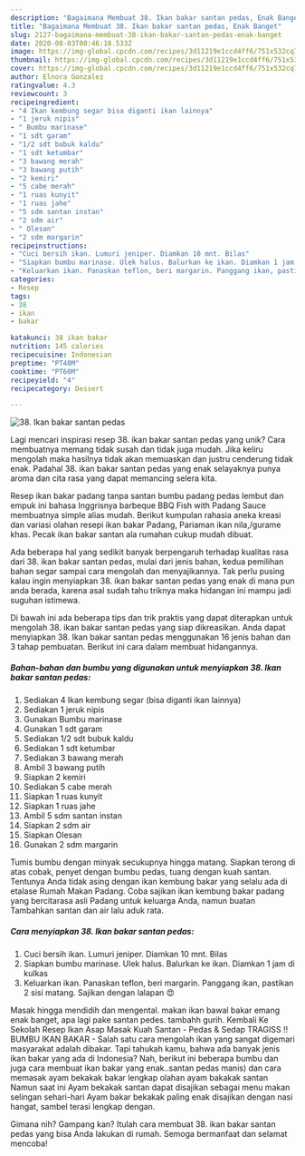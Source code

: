 ```yaml
---
description: "Bagaimana Membuat 38. Ikan bakar santan pedas, Enak Banget"
title: "Bagaimana Membuat 38. Ikan bakar santan pedas, Enak Banget"
slug: 2127-bagaimana-membuat-38-ikan-bakar-santan-pedas-enak-banget
date: 2020-08-03T00:46:18.533Z
image: https://img-global.cpcdn.com/recipes/3d11219e1ccd4ff6/751x532cq70/38-ikan-bakar-santan-pedas-foto-resep-utama.jpg
thumbnail: https://img-global.cpcdn.com/recipes/3d11219e1ccd4ff6/751x532cq70/38-ikan-bakar-santan-pedas-foto-resep-utama.jpg
cover: https://img-global.cpcdn.com/recipes/3d11219e1ccd4ff6/751x532cq70/38-ikan-bakar-santan-pedas-foto-resep-utama.jpg
author: Elnora Gonzalez
ratingvalue: 4.3
reviewcount: 3
recipeingredient:
- "4 Ikan kembung segar bisa diganti ikan lainnya"
- "1 jeruk nipis"
- " Bumbu marinase"
- "1 sdt garam"
- "1/2 sdt bubuk kaldu"
- "1 sdt ketumbar"
- "3 bawang merah"
- "3 bawang putih"
- "2 kemiri"
- "5 cabe merah"
- "1 ruas kunyit"
- "1 ruas jahe"
- "5 sdm santan instan"
- "2 sdm air"
- " Olesan"
- "2 sdm margarin"
recipeinstructions:
- "Cuci bersih ikan. Lumuri jeniper. Diamkan 10 mnt. Bilas"
- "Siapkan bumbu marinase. Ulek halus. Balurkan ke ikan. Diamkan 1 jam di kulkas"
- "Keluarkan ikan. Panaskan teflon, beri margarin. Panggang ikan, pastikan 2 sisi matang. Sajikan dengan lalapan 😍"
categories:
- Resep
tags:
- 38
- ikan
- bakar

katakunci: 38 ikan bakar 
nutrition: 145 calories
recipecuisine: Indonesian
preptime: "PT40M"
cooktime: "PT60M"
recipeyield: "4"
recipecategory: Dessert

---
```



![38. Ikan bakar santan pedas](https://img-global.cpcdn.com/recipes/3d11219e1ccd4ff6/751x532cq70/38-ikan-bakar-santan-pedas-foto-resep-utama.jpg)

Lagi mencari inspirasi resep 38. ikan bakar santan pedas yang unik? Cara membuatnya memang tidak susah dan tidak juga mudah. Jika keliru mengolah maka hasilnya tidak akan memuaskan dan justru cenderung tidak enak. Padahal 38. ikan bakar santan pedas yang enak selayaknya punya aroma dan cita rasa yang dapat memancing selera kita.

Resep ikan bakar padang tanpa santan bumbu padang pedas lembut dan empuk ini bahasa Inggrisnya barbeque BBQ Fish with Padang Sauce membuatnya simple alias mudah. Berikut kumpulan rahasia aneka kreasi dan variasi olahan resepi ikan bakar Padang, Pariaman ikan nila,/gurame khas. Pecak ikan bakar santan ala rumahan cukup mudah dibuat.

Ada beberapa hal yang sedikit banyak berpengaruh terhadap kualitas rasa dari 38. ikan bakar santan pedas, mulai dari jenis bahan, kedua pemilihan bahan segar sampai cara mengolah dan menyajikannya. Tak perlu pusing kalau ingin menyiapkan 38. ikan bakar santan pedas yang enak di mana pun anda berada, karena asal sudah tahu triknya maka hidangan ini mampu jadi suguhan istimewa.


Di bawah ini ada beberapa tips dan trik praktis yang dapat diterapkan untuk mengolah 38. ikan bakar santan pedas yang siap dikreasikan. Anda dapat menyiapkan 38. Ikan bakar santan pedas menggunakan 16 jenis bahan dan 3 tahap pembuatan. Berikut ini cara dalam membuat hidangannya.

<!--inarticleads1-->

##### Bahan-bahan dan bumbu yang digunakan untuk menyiapkan 38. Ikan bakar santan pedas:

1. Sediakan 4 Ikan kembung segar (bisa diganti ikan lainnya)
1. Sediakan 1 jeruk nipis
1. Gunakan  Bumbu marinase
1. Gunakan 1 sdt garam
1. Sediakan 1/2 sdt bubuk kaldu
1. Sediakan 1 sdt ketumbar
1. Sediakan 3 bawang merah
1. Ambil 3 bawang putih
1. Siapkan 2 kemiri
1. Sediakan 5 cabe merah
1. Siapkan 1 ruas kunyit
1. Siapkan 1 ruas jahe
1. Ambil 5 sdm santan instan
1. Siapkan 2 sdm air
1. Siapkan  Olesan
1. Gunakan 2 sdm margarin


Tumis bumbu dengan minyak secukupnya hingga matang. Siapkan terong di atas cobak, penyet dengan bumbu pedas, tuang dengan kuah santan. Tentunya Anda tidak asing dengan ikan kembung bakar yang selalu ada di etalase Rumah Makan Padang. Coba sajikan ikan kembung bakar padang yang bercitarasa asli Padang untuk keluarga Anda, namun buatan Tambahkan santan dan air lalu aduk rata. 

<!--inarticleads2-->

##### Cara menyiapkan 38. Ikan bakar santan pedas:

1. Cuci bersih ikan. Lumuri jeniper. Diamkan 10 mnt. Bilas
1. Siapkan bumbu marinase. Ulek halus. Balurkan ke ikan. Diamkan 1 jam di kulkas
1. Keluarkan ikan. Panaskan teflon, beri margarin. Panggang ikan, pastikan 2 sisi matang. Sajikan dengan lalapan 😍


Masak hingga mendidih dan mengental. makan ikan bawal bakar emang enak banget, apa lagi pake santan pedes. tambahh gurih. Kembali Ke Sekolah Resep Ikan Asap Masak Kuah Santan - Pedas &amp; Sedap TRAGISS !! BUMBU IKAN BAKAR - Salah satu cara mengolah ikan yang sangat digemari masyarakat adalah dibakar. Tapi tahukah kamu, bahwa ada banyak jenis ikan bakar yang ada di Indonesia? Nah, berikut ini beberapa bumbu dan juga cara membuat ikan bakar yang enak..santan pedas manis) dan cara memasak ayam bekakak bakar lengkap olahan ayam bakakak santan Namun saat ini Ayam bekakak santan dapat disajikan sebagai menu makan selingan sehari-hari Ayam bakar bekakak paling enak disajikan dengan nasi hangat, sambel terasi lengkap dengan. 

Gimana nih? Gampang kan? Itulah cara membuat 38. ikan bakar santan pedas yang bisa Anda lakukan di rumah. Semoga bermanfaat dan selamat mencoba!
